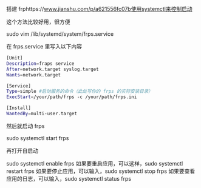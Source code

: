 搭建 frphttps://www.jianshu.com/p/a621556fc07b使用systemctl来控制启动

这个方法比较好用，很方便

sudo vim /lib/systemd/system/frps.service

在 frps.service 里写入以下内容

```sh
[Unit]
Description=fraps service
After=network.target syslog.target
Wants=network.target

[Service]
Type=simple #启动服务的命令（此处写你的 frps 的实际安装目录）
ExecStart=/your/path/frps -c /your/path/frps.ini

[Install]
WantedBy=multi-user.target
```

然后就启动 frps

sudo systemctl start frps

再打开自启动

sudo systemctl enable frps
如果要重启应用，可以这样，sudo systemctl restart frps
如果要停止应用，可以输入，sudo systemctl stop frps
如果要查看应用的日志，可以输入，sudo systemctl status frps
